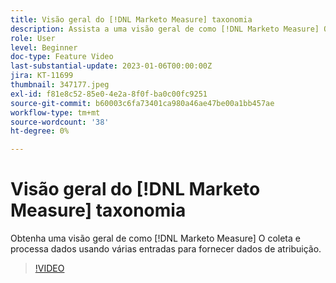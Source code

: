 ```yaml
---
title: Visão geral do [!DNL Marketo Measure] taxonomia
description: Assista a uma visão geral de como [!DNL Marketo Measure] O coleta e processa dados usando várias entradas para fornecer dados de atribuição.
role: User
level: Beginner
doc-type: Feature Video
last-substantial-update: 2023-01-06T00:00:00Z
jira: KT-11699
thumbnail: 347177.jpeg
exl-id: f81e8c52-85e0-4e2a-8f0f-ba0c00fc9251
source-git-commit: b60003c6fa73401ca980a46ae47be00a1bb457ae
workflow-type: tm+mt
source-wordcount: '38'
ht-degree: 0%

---
```


# Visão geral do [!DNL Marketo Measure] taxonomia

Obtenha uma visão geral de como [!DNL Marketo Measure] O coleta e processa dados usando várias entradas para fornecer dados de atribuição.

>[!VIDEO](https://video.tv.adobe.com/v/347177/?quality=12&learn=on)

